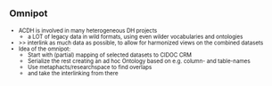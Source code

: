 ### Omnipot

<span class="fragment" style="font-size: 0.7em">

- ACDH is involved in many heterogeneous DH projects
	+ a LOT of legacy data in wild formats, using even wilder vocabularies and ontologies
- \>\> interlink as much data as possible, to allow for harmonized views on the combined datasets
- Idea of the omnipot:
	+ Start with (partial) mapping of selected datasets to CIDOC CRM
	+ Serialize the rest creating an ad hoc Ontology based on e.g. column- and table-names
	+ Use metaphacts/researchspace to find overlaps
	+ and take the interlinking from there

</span>